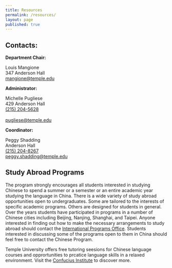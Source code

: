 ```yaml
---
title: Resources
permalink: /resources/
layout: page
published: true
---
```

## Contacts:

**Department Chair:**

Louis Mangione<br />
347 Anderson Hall<br />
[mangione@temple.edu](mailto:mangione@temple.edu)<br />

**Administrator:**

Michelle Pugliese<br />
429 Anderson Hall<br />
[(215) 204-5628](tel:2152045628)<br /><br />
[pugliese@temple.edu](mailto:pugliese@temple.edu)<br />

**Coordinator:**

Peggy Shadding<br />
Anderson Hall<br />
[(215) 204-8267](tel:2152048267)<br />
[peggy.shadding@temple.edu](mailto:peggy.shadding@temple.edu)<br /> 

## Study Abroad Programs

The program strongly encourages all students interested in studying Chinese to spend a summer or a semester or an entire academic year studying the language in China. There is a wide variety of study abroad opportunities open to undergraduates. Some are tailored to the interests of specific academic programs. Others are designed for students in general. Over the years students have participated in programs in a number of Chinese cities including Beijing, Nanjing, Shanghai, and Taipei. Anyone interested in finding out how to make the necessary arrangements to study abroad should contact the [International Programs Office](https://studyabroad.temple.edu/). Students interested in discussing some of the programs open to them in China should feel free to contact the Chinese Program.

Temple University offers free tutoring seesions for Chinese language courses and opprortunities to prcatice language skills in a relaxed environment. Visit the [Confucius Institute](http://noncredit.temple.edu/confucius) to discover more.
